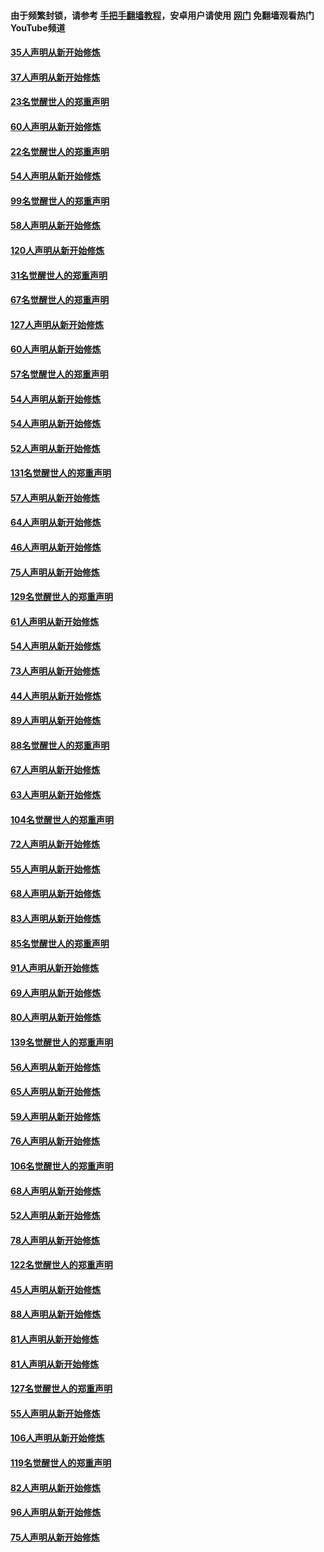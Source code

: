 #### 由于频繁封锁，请参考 [手把手翻墙教程](https://github.com/gfw-breaker/guides/wiki/)，安卓用户请使用 [网门](https://github.com/gfw-breaker/nogfw/blob/master/dl.md?t=02161800) 免翻墙观看热门YouTube频道 

#### [35人声明从新开始修炼](../pages/91/420809.md?t=02161800) 

#### [37人声明从新开始修炼](../pages/91/420766.md?t=02161800) 

#### [23名觉醒世人的郑重声明](../pages/91/420765.md?t=02161800) 

#### [60人声明从新开始修炼](../pages/91/420727.md?t=02161800) 

#### [22名觉醒世人的郑重声明](../pages/91/420726.md?t=02161800) 

#### [54人声明从新开始修炼](../pages/91/420529.md?t=02161800) 

#### [99名觉醒世人的郑重声明](../pages/91/420528.md?t=02161800) 

#### [58人声明从新开始修炼](../pages/91/420198.md?t=02161800) 

#### [120人声明从新开始修炼](../pages/91/420141.md?t=02161800) 

#### [31名觉醒世人的郑重声明](../pages/91/420197.md?t=02161800) 

#### [67名觉醒世人的郑重声明](../pages/91/420140.md?t=02161800) 

#### [127人声明从新开始修炼](../pages/91/420082.md?t=02161800) 

#### [60人声明从新开始修炼](../pages/91/420081.md?t=02161800) 

#### [57名觉醒世人的郑重声明](../pages/91/420080.md?t=02161800) 

#### [54人声明从新开始修炼](../pages/91/419533.md?t=02161800) 

#### [54人声明从新开始修炼](../pages/91/419532.md?t=02161800) 

#### [52人声明从新开始修炼](../pages/91/419531.md?t=02161800) 

#### [131名觉醒世人的郑重声明](../pages/91/419530.md?t=02161800) 

#### [57人声明从新开始修炼](../pages/91/419430.md?t=02161800) 

#### [64人声明从新开始修炼](../pages/91/419429.md?t=02161800) 

#### [46人声明从新开始修炼](../pages/91/419428.md?t=02161800) 

#### [75人声明从新开始修炼](../pages/91/419427.md?t=02161800) 

#### [129名觉醒世人的郑重声明](../pages/91/419426.md?t=02161800) 

#### [61人声明从新开始修炼](../pages/91/419198.md?t=02161800) 

#### [54人声明从新开始修炼](../pages/91/419197.md?t=02161800) 

#### [73人声明从新开始修炼](../pages/91/419196.md?t=02161800) 

#### [44人声明从新开始修炼](../pages/91/419075.md?t=02161800) 

#### [89人声明从新开始修炼](../pages/91/419074.md?t=02161800) 

#### [88名觉醒世人的郑重声明](../pages/91/419195.md?t=02161800) 

#### [67人声明从新开始修炼](../pages/91/419073.md?t=02161800) 

#### [63人声明从新开始修炼](../pages/91/419072.md?t=02161800) 

#### [104名觉醒世人的郑重声明](../pages/91/419071.md?t=02161800) 

#### [72人声明从新开始修炼](../pages/91/418902.md?t=02161800) 

#### [55人声明从新开始修炼](../pages/91/418901.md?t=02161800) 

#### [68人声明从新开始修炼](../pages/91/418900.md?t=02161800) 

#### [83人声明从新开始修炼](../pages/91/418757.md?t=02161800) 

#### [85名觉醒世人的郑重声明](../pages/91/418899.md?t=02161800) 

#### [91人声明从新开始修炼](../pages/91/418756.md?t=02161800) 

#### [69人声明从新开始修炼](../pages/91/418755.md?t=02161800) 

#### [80人声明从新开始修炼](../pages/91/418754.md?t=02161800) 

#### [139名觉醒世人的郑重声明](../pages/91/418753.md?t=02161800) 

#### [56人声明从新开始修炼](../pages/91/418594.md?t=02161800) 

#### [65人声明从新开始修炼](../pages/91/418593.md?t=02161800) 

#### [59人声明从新开始修炼](../pages/91/418592.md?t=02161800) 

#### [76人声明从新开始修炼](../pages/91/418431.md?t=02161800) 

#### [106名觉醒世人的郑重声明](../pages/91/418591.md?t=02161800) 

#### [68人声明从新开始修炼](../pages/91/418430.md?t=02161800) 

#### [52人声明从新开始修炼](../pages/91/418429.md?t=02161800) 

#### [78人声明从新开始修炼](../pages/91/418428.md?t=02161800) 

#### [122名觉醒世人的郑重声明](../pages/91/418427.md?t=02161800) 

#### [45人声明从新开始修炼](../pages/91/418248.md?t=02161800) 

#### [88人声明从新开始修炼](../pages/91/418247.md?t=02161800) 

#### [81人声明从新开始修炼](../pages/91/418246.md?t=02161800) 

#### [81人声明从新开始修炼](../pages/91/418139.md?t=02161800) 

#### [127名觉醒世人的郑重声明](../pages/91/418245.md?t=02161800) 

#### [55人声明从新开始修炼](../pages/91/418138.md?t=02161800) 

#### [106人声明从新开始修炼](../pages/91/418137.md?t=02161800) 

#### [119名觉醒世人的郑重声明](../pages/91/418135.md?t=02161800) 

#### [82人声明从新开始修炼](../pages/91/418136.md?t=02161800) 

#### [96人声明从新开始修炼](../pages/91/417831.md?t=02161800) 

#### [75人声明从新开始修炼](../pages/91/417830.md?t=02161800) 

